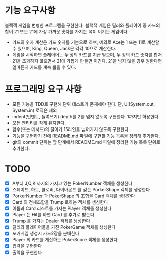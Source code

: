 # 기능 요구사항

블랙잭 게임을 변형한 프로그램을 구현한다. 블랙잭 게임은 딜러와 플레이어 중 카드의 합이 21 또는 21에 가장 가까운 숫자를 가지는 쪽이 이기는 게임이다.

- 카드의 숫자 계산은 카드 숫자를 기본으로 하며, 예외로 Ace는 1 또는 11로 계산할 수 있으며, King, Queen, Jack은 각각 10으로 계산한다.
- 게임을 시작하면 플레이어는 두 장의 카드를 지급 받으며, 두 장의 카드 숫자를 합쳐 21을 초과하지 않으면서 21에 가깝게 만들면 이긴다. 21을 넘지 않을 경우 원한다면 얼마든지 카드를 계속 뽑을 수 있다.

# 프로그래밍 요구 사항

- 모든 기능을 TDD로 구현해 단위 테스트가 존재해야 한다. 단, UI(System.out, System.in) 로직은 제외
- indent(인덴트, 들여쓰기) depth를 2를 넘지 않도록 구현한다. 1까지만 허용한다.
- 모든 엔티티를 작게 유지한다.
- 함수(또는 메서드)의 길이가 15라인을 넘어가지 않도록 구현한다.
- 기능을 구현하기 전에 README.md 파일에 구현할 기능 목록을 정리해 추가한다.
- git의 commit 단위는 앞 단계에서 README.md 파일에 정리한 기능 목록 단위로 추가한다.

# TODO

- [X] A부터 J,Q,K 까지의 가지고 있는 PokerNumber 객체를 생성한다
- [X] 스페이드, 하트, 클로버, 다이아몬드 를 갖는 PorkerShape 객체를 생성한다
- [X] PorkerNumber 과 PokerShape 의 조합을 Card 객체를 생성한다
- [x] Card 의 전체조합을 Trump 로하는 객체를 생성한다
- [x] 이름과 Card 리스트를 가지는 Player 객체를 생성한다
- [x] Player 는 Hit를 하면 Card 를 추가로 받는다
- [x] Trump 를 가지는 Dealer 객체를 생성한다 
- [x] 딜러와 플레이어들을 가진 PokerGame 객체를 생성한다
- [x] 포커게임 생성시 카드2장을 분배한다
- [x] Player 의 카드를 계산하는 PokerScore 객체를 생성한다
- [x] 입력을 구현한다
- [x] 출력을 구현한다